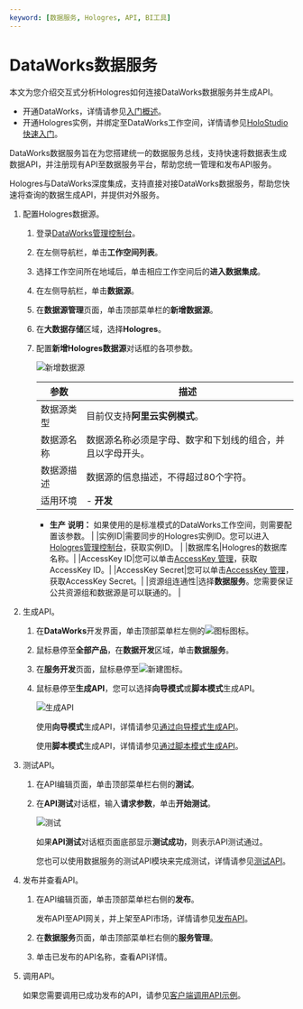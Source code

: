 ```yaml
---
keyword: [数据服务, Hologres, API, BI工具]
---
```


# DataWorks数据服务

本文为您介绍交互式分析Hologres如何连接DataWorks数据服务并生成API。

-   开通DataWorks，详情请参见[入门概述]()。
-   开通Hologres实例，并绑定至DataWorks工作空间，详情请参见[HoloStudio快速入门](/cn.zh-CN/基于HoloStudio的开发/HoloStudio快速入门.md)。

DataWorks数据服务旨在为您搭建统一的数据服务总线，支持快速将数据表生成数据API，并注册现有API至数据服务平台，帮助您统一管理和发布API服务。

Hologres与DataWorks深度集成，支持直接对接DataWorks数据服务，帮助您快速将查询的数据生成API，并提供对外服务。

1.  配置Hologres数据源。

    1.  登录[DataWorks管理控制台](https://workbench.data.aliyun.com/console?#/)。

    2.  在左侧导航栏，单击**工作空间列表**。

    3.  选择工作空间所在地域后，单击相应工作空间后的**进入数据集成**。

    4.  在左侧导航栏，单击**数据源**。

    5.  在**数据源管理**页面，单击顶部菜单栏的**新增数据源**。

    6.  在**大数据存储**区域，选择**Hologres**。

    7.  配置**新增Hologres数据源**对话框的各项参数。

        ![新增数据源](https://static-aliyun-doc.oss-cn-hangzhou.aliyuncs.com/assets/img/zh-CN/4560129951/p139621.png)

        |参数|描述|
        |--|--|
        |数据源类型|目前仅支持**阿里云实例模式**。|
        |数据源名称|数据源名称必须是字母、数字和下划线的组合，并且以字母开头。|
        |数据源描述|数据源的信息描述，不得超过80个字符。|
        |适用环境|        -   **开发**
        -   **生产**
**说明：** 如果使用的是标准模式的DataWorks工作空间，则需要配置该参数。 |
        |实例ID|需要同步的Hologres实例ID。您可以进入[Hologres管理控制台](https://hologram.console.aliyun.com/#/instance)，获取实例ID。 |
        |数据库名|Hologres的数据库名称。|
        |AccessKey ID|您可以单击[AccessKey 管理](https://usercenter.console.aliyun.com/?spm=5176.2020520153.nav-right.dak.3bcf415dCWGUBj#/manage/ak)，获取AccessKey ID。|
        |AccessKey Secret|您可以单击[AccessKey 管理](https://usercenter.console.aliyun.com/?spm=5176.2020520153.nav-right.dak.3bcf415dCWGUBj#/manage/ak)，获取AccessKey Secret。|
        |资源组连通性|选择**数据服务**。您需要保证公共资源组和数据源是可以联通的。 |

2.  生成API。

    1.  在**DataWorks**开发界面，单击顶部菜单栏左侧的![图标](https://static-aliyun-doc.oss-cn-hangzhou.aliyuncs.com/assets/img/zh-CN/4560129951/p139848.png)图标。

    2.  鼠标悬停至**全部产品**，在**数据开发**区域，单击**数据服务**。

    3.  在**服务开发**页面，鼠标悬停至![新建](https://static-aliyun-doc.oss-cn-hangzhou.aliyuncs.com/assets/img/zh-CN/1771348951/p140098.png)图标。

    4.  鼠标悬停至**生成API**，您可以选择**向导模式**或**脚本模式**生成API。

        ![生成API](https://static-aliyun-doc.oss-cn-hangzhou.aliyuncs.com/assets/img/zh-CN/0245470061/p140103.png)

        使用**向导模式**生成API，详情请参见[通过向导模式生成API]()。

        使用**脚本模式**生成API，详情请参见[通过脚本模式生成API]()。

3.  测试API。

    1.  在API编辑页面，单击顶部菜单栏右侧的**测试**。

    2.  在**API测试**对话框，输入**请求参数**，单击**开始测试**。

        ![测试](https://static-aliyun-doc.oss-cn-hangzhou.aliyuncs.com/assets/img/zh-CN/2771348951/p140167.png)

        如果**API测试**对话框页面底部显示**测试成功**，则表示API测试通过。

        您也可以使用数据服务的测试API模块来完成测试，详情请参见[测试API]()。

4.  发布并查看API。

    1.  在API编辑页面，单击顶部菜单栏右侧的**发布**。

        发布API至API网关，并上架至API市场，详情请参见[发布API]()。

    2.  在**数据服务**页面，单击顶部菜单栏右侧的**服务管理**。

    3.  单击已发布的API名称，查看API详情。

5.  调用API。

    如果您需要调用已成功发布的API，请参见[客户端调用API示例]()。


